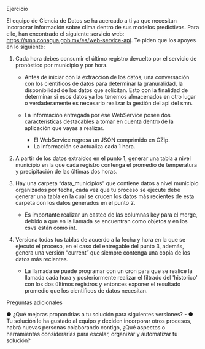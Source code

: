 Ejercicio

El equipo de Ciencia de Datos se ha acercado a ti ya que necesitan incorporar información sobre clima dentro de sus modelos predictivos. Para ello, han encontrado el siguiente servicio web: https://smn.conagua.gob.mx/es/web-service-api. Te piden que los apoyes en lo siguiente:

1)	Cada hora debes consumir el último registro devuelto por el servicio de pronóstico por municipio y por hora.

    - Antes de iniciar con la extracción de los datos, una conversación con los cientificos de datos para determinar la granuralidad, la disponibilidad de los datos que solicitan. Esto con la finalidad de determinar si esos datos ya los tenemos almacenados en otro lugar o verdaderamente es necesario realizar la gestión del api del smn. 

    - La información entregada por ese WebService posee dos características destacables a tomar en cuenta dentro de la aplicación que vayas a realizar.

        - El WebService regresa un JSON comprimido en GZip. 
        - La información se actualiza cada 1 hora. 

2)	A partir de los datos extraídos en el punto 1, generar una tabla a nivel municipio en la que cada registro contenga el promedio de temperatura y precipitación de las últimas dos horas.
3)	Hay una carpeta “data_municipios” que contiene datos a nivel municipio organizados por fecha, cada vez que tu proceso se ejecute debe generar una tabla en la cual se crucen los datos más recientes de esta carpeta con los datos generados en el punto 2.

    - Es importante realizar un casteo de las columnas key para el merge, debido a que en la llamada se encuentran como objetos y en los csvs están como int.

4)	Versiona todas tus tablas de acuerdo a la fecha y hora en la que se ejecutó el proceso, en el caso del entregable del punto 3, además, genera una versión “current” que siempre contenga una copia de los datos más recientes.

    - La llamada se puede programar con un cron para que se realice la llamada cada hora y posteriormente realizar el filtrado del 'historico' con los dos últimos registros y entonces exponer el resultado promedio que los cientificos de datos necesitan.

Preguntas adicionales

●	¿Qué mejoras propondrías a tu solución para siguientes versiones?
    - 
●	Tu solución le ha gustado al equipo y deciden incorporar otros procesos, habrá nuevas personas colaborando contigo, ¿Qué aspectos o herramientas considerarías para escalar, organizar y automatizar tu solución?
